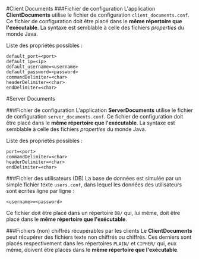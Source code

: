 #Client Documents
###Fichier de configuration
L'application **ClientDocuments** utilise le fichier de configuration `client_documents.conf`. Ce fichier de configuration doit être placé dans le **même répertoire que l'exécutable**. La syntaxe est semblable à celle des fichiers *properties* du monde Java.

Liste des propriétés possibles :
```
default_port=<port>
default_ip=<ip>
default_username=<username>
default_password=<password>
commandDelimiter=<char>
headerDelimiter=<char>
endDelimiter=<char>
```

#Server Documents

###Fichier de configuration
L'application **ServerDocuments** utilise le fichier de configuration `server_documents.conf`. Ce fichier de configuration doit être placé dans le **même répertoire que l'exécutable**. La syntaxe est semblable à celle des fichiers *properties* du monde Java.

Liste des propriétés possibles :
```
port=<port>
commandDelimiter=<char>
headerDelimiter=<char>
endDelimiter=<char>
```

###Fichier des utilisateurs (DB)
La base de données est simulée par un simple fichier texte `users.conf`, dans lequel les données des utilisateurs sont écrites ligne par ligne :
```
<username>=<password>
```
Ce fichier doit être placé dans un répertoire `DB/` qui, lui même, doit être placé dans le **même répertoire que l'exécutable**.

###Fichiers (non) chiffrés récupérables par les clients
Le **ClientDocuments** peut récupérer des fichiers texte non chiffrés ou chiffrés. Ces derniers sont placés respectivement dans les répertoires `PLAIN/` et `CIPHER/` qui, eux même, doivent être placés dans le **même répertoire que l'exécutable**. 
